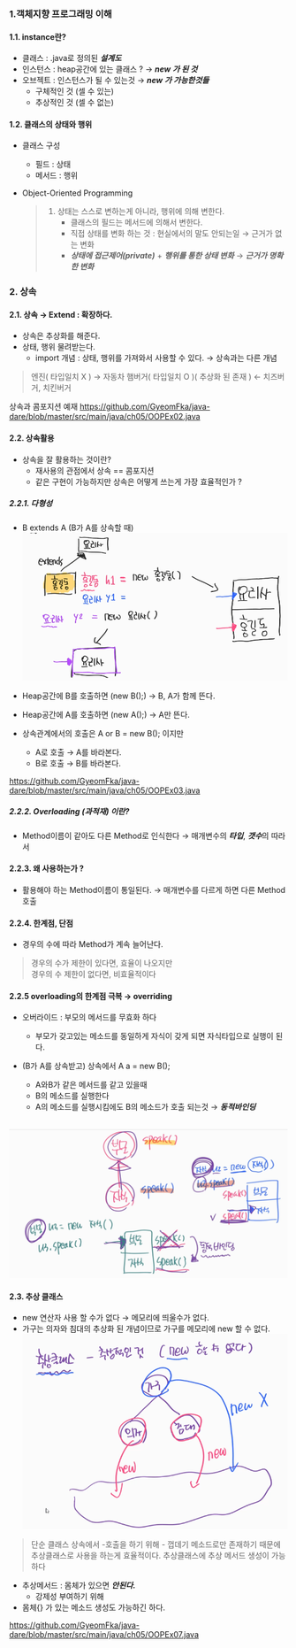 ### 1.객체지향 프로그래밍 이해
#### 1.1. instance란?
- 클래스 : .java로 정의된 ***설계도***
- 인스턴스 : heap공간에 있는 클래스 ? → ***new 가 된 것***
- 오브젝트 : 인스턴스가 될 수 있는것 → ***new 가 가능한것들***
    - 구체적인 것 (셀 수 있는) 
    - 추상적인 것 (셀 수 없는)
  
#### 1.2. 클래스의 상태와 행위
- 클래스 구성
  - 필드 : 상태
  - 메서드 : 행위
  
- Object-Oriented Programming
  > 1) 상태는 스스로 변하는게 아니라, 행위에 의해 변한다.
  >    - 클래스의 필드는 메서드에 의해서 변한다.
  >    - 직접 상태를 변화 하는 것 : 현실에서의 말도 안되는일 → 근거가 없는 변화
  >    - ***상태에 접근제어(private)*** + ***행위를 통한 상태 변화*** → ***근거가 명확한 변화***
  > 

### 2. 상속
#### 2.1. 상속 → Extend : 확장하다.
- 상속은 추상화를 해준다.
- 상태, 행위 물려받는다.
  - import 개념 : 상태, 행위를 가져와서 사용할 수 있다. → 상속과는 다른 개념
  
> 엔진( 타입일치 X ) → 자동차 
> 햄버거( 타입일치 O )( 추상화 된 존재 ) ← 치즈버거, 치킨버거

상속과 콤포지션 예재
https://github.com/GyeomFka/java-dare/blob/master/src/main/java/ch05/OOPEx02.java

#### 2.2. 상속활용
- 상속을 잘 활용하는 것이란?
  - 재사용의 관점에서 상속 == 콤포지션 
  - 같은 구현이 가능하지만 상속은 어떻게 쓰는게 가장 효율적인가 ?
  
##### 2.2.1. 다형성
- B extends A (B가 A를 상속할 때)
  </br>![Alt text](../99_img/13_java.png)
  
- Heap공간에 B를 호출하면 (new B();) → B, A가 함께 뜬다. 
- Heap공간에 A를 호출하면 (new A();) → A만 뜬다.
- 상속관계에서의 호출은 A or B = new B(); 이지만 
  - A로 호출 → A를 바라본다.
  - B로 호출 → B를 바라본다.

https://github.com/GyeomFka/java-dare/blob/master/src/main/java/ch05/OOPEx03.java
  

##### 2.2.2. Overloading (과적재) 이란?
- Method이름이 같아도 다른 Method로 인식한다 → 매개변수의 ***타입***, ***갯수***의 따라서

#### 2.2.3. 왜 사용하는가 ?
- 활용해야 하는 Method이름이 통일된다. → 매개변수를 다르게 하면 다른 Method호출

#### 2.2.4. 한계점, 단점
- 경우의 수에 따라 Method가 계속 늘어난다.

> 경우의 수가 제한이 있다면, 효율이 나오지만 </br>
> 경우의 수 제한이 없다면, 비효율적이다

#### 2.2.5 overloading의 한계점 극복 → overriding
- 오버라이드 : 부모의 메서드를 무효화 하다
  - 부모가 갖고있는 메소드를 동일하게 자식이 갖게 되면 자식타입으로 실행이 된다.
  
- (B가 A를 상속받고) 상속에서 A a = new B();
  - A와B가 같은 메서드를 같고 있을때
  - B의 메소드를 실행한다
  - A의 메소드를 실행시킴에도 B의 메소드가 호출 되는것 → ***동적바인딩***
    
</br>![Alt text](../99_img/14_java.png)

#### 2.3. 추상 클래스
- new 연산자 사용 할 수가 없다 → 메모리에 띄울수가 없다.
- 가구는 의자와 침대의 추상화 된 개념이므로 가구를 메모리에 new 할 수 없다.
  </br>![Alt text](../99_img/15_java.png)
  
> 단순 클래스 상속에서 -호출을 하기 위해 - 껍데기 메소드로만 존재하기 때문에
> 추상클래스로 사용을 하는게 효율적이다.
> 추상클래스에 추상 메서드 생성이 가능하다

- 추상메서드 : 몸체가 있으면 ***안된다.***
  - 강제성 부여하기 위해
- 몸체{} 가 있는 메소드 생성도 가능하긴 하다.

https://github.com/GyeomFka/java-dare/blob/master/src/main/java/ch05/OOPEx07.java